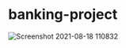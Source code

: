 ﻿# banking-project
 ![Screenshot 2021-08-18 110832](https://user-images.githubusercontent.com/86622356/129840987-5ba69905-4694-4a05-a19b-f78f26ff25bd.png)

